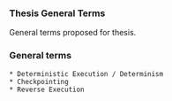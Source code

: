 ### Thesis General Terms
General terms proposed for thesis.

### General terms
	* Deterministic Execution / Determinism
	* Checkpointing
	* Reverse Execution